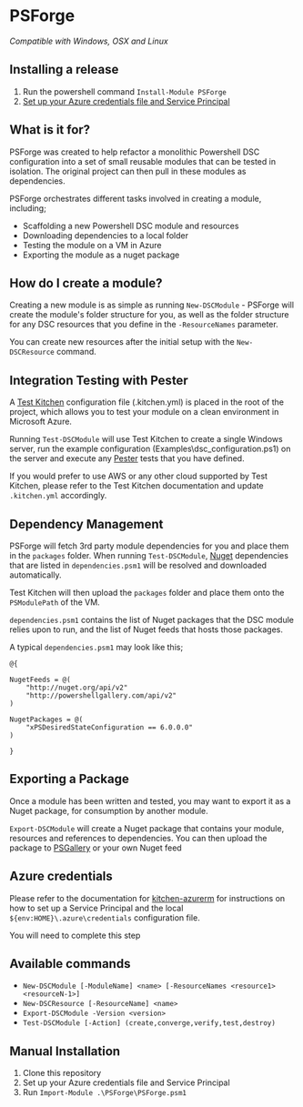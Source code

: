 # PSForge

*Compatible with Windows, OSX and Linux*

## Installing a release

1. Run the powershell command `Install-Module PSForge`
2. [Set up your Azure credentials file and Service Principal]((https://github.com/test-kitchen/kitchen-azurerm))

## What is it for?

PSForge was created to help refactor a monolithic Powershell DSC configuration into a set of small reusable modules that can be tested in isolation. The original project can then pull in these modules as dependencies.

PSForge orchestrates different tasks involved in creating a module, including;

* Scaffolding a new Powershell DSC module and resources
* Downloading dependencies to a local folder
* Testing the module on a VM in Azure
* Exporting the module as a nuget package

## How do I create a module?

Creating a new module is as simple as running `New-DSCModule` - PSForge will create the module's folder structure for you, as well as the folder structure for any DSC resources that you define in the `-ResourceNames` parameter.

You can create new resources after the initial setup with the `New-DSCResource` command. 


## Integration Testing with Pester

A [Test Kitchen](http://kitchen.ci) configuration file (.kitchen.yml) is placed in the root of the project,
which allows you to test your module on a clean environment in Microsoft Azure.

Running `Test-DSCModule` will use Test Kitchen to create a single Windows server, run the example configuration (Examples\dsc_configuration.ps1) on the server
and execute any [Pester](https://github.com/pester/Pester) tests that you have defined.

If you would prefer to use AWS or any other cloud supported by Test Kitchen, please refer to the Test Kitchen documentation and update `.kitchen.yml` accordingly.

## Dependency Management

PSForge will fetch 3rd party module dependencies for you and place them in the `packages` folder. When running `Test-DSCModule`, [Nuget](https://www.nuget.org/) dependencies that are listed in `dependencies.psm1` will be resolved and downloaded automatically.

Test Kitchen will then upload the `packages` folder and place them onto the `PSModulePath` of the VM.

`dependencies.psm1` contains the list of Nuget packages that the DSC module relies upon to run, and the list of Nuget feeds that hosts those packages.

A typical `dependencies.psm1` may look like this;

```
@{

NugetFeeds = @(
    "http://nuget.org/api/v2"
    "http://powershellgallery.com/api/v2"
)

NugetPackages = @(
    "xPSDesiredStateConfiguration == 6.0.0.0"
)

}
```

## Exporting a Package

Once a module has been written and tested, you may want to export it as a Nuget package, for consumption by another module.

`Export-DSCModule` will create a Nuget package that contains your module, resources and references to dependencies. You can then upload the package to [PSGallery](https://www.powershellgallery.com/) or your own Nuget feed

## Azure credentials

Please refer to the documentation for [kitchen-azurerm](https://github.com/test-kitchen/kitchen-azurerm) for instructions on how to set up a Service Principal and the local `${env:HOME}\.azure\credentials` configuration file.

You will need to complete this step

## Available commands
- `New-DSCModule [-ModuleName] <name> [-ResourceNames <resource1> <resourceN-1>]`
- `New-DSCResource [-ResourceName] <name>`
- `Export-DSCModule -Version <version>`
- `Test-DSCModule [-Action] (create,converge,verify,test,destroy)`


## Manual Installation

1. Clone this repository
2. Set up your Azure credentials file and Service Principal
3. Run `Import-Module .\PSForge\PSForge.psm1`